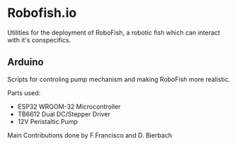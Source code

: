 # Robofish.io
Utilities for the deployment of RoboFish, a robotic fish which can interact with it's conspecifics. 

## Arduino
Scripts for controling pump mechanism and making RoboFish more realistic.

Parts used:
- ESP32 WROOM-32 Microcontroller
- TB6612 Dual DC/Stepper Driver
- 12V Peristaltic Pump

Main Contributions done by F.Francisco and D. Bierbach
